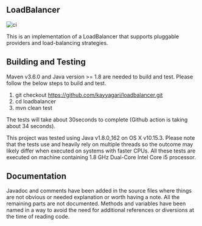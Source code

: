 ## LoadBalancer
![ci](https://github.com/kayyagari/loadbalancer/workflows/ci/badge.svg)

This is an implementation of a LoadBalancer that supports pluggable providers and load-balancing strategies.

## Building and Testing
Maven v3.6.0 and Java version >= 1.8 are needed to build and test. Please follow the below steps to build and test.
 
1. git checkout https://github.com/kayyagari/loadbalancer.git
2. cd loadbalancer
3. mvn clean test

The tests will take about 30seconds to complete (Github action is taking about 34 seconds).

This project was tested using Java v1.8.0_162 on OS X v10.15.3. 
Please note that the tests use and heavily rely on multiple threads so the outcome may likely differ
when executed on systems with faster CPUs. All these tests are executed on machine containing 1.8 GHz Dual-Core Intel Core i5 processor.

## Documentation
Javadoc and comments have been added in the source files where things are not obvious or needed explanation or worth
having a note. All the remaining parts are not documented. Methods and variables have been named in a way to avoid
the need for additional references or diversions at the time of reading code.
